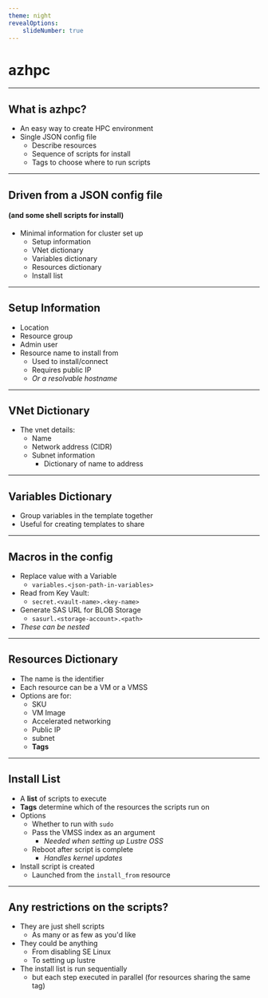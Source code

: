 ```yaml
---
theme: night
revealOptions:
    slideNumber: true
---
```


# azhpc

---

## What is azhpc?

* An easy way to create HPC environment
* Single JSON config file
  - Describe resources
  - Sequence of scripts for install
  - Tags to choose where to run scripts

---

## Driven from a JSON config file
#### (and some shell scripts for install)

* Minimal information for cluster set up
  - Setup information
  - VNet dictionary
  - Variables dictionary
  - Resources dictionary
  - Install list

----

## Setup Information

* Location
* Resource group
* Admin user
* Resource name to install from
  - Used to install/connect
  - Requires public IP
  - *Or a resolvable hostname*

----

## VNet Dictionary

* The vnet details:
  - Name
  - Network address (CIDR)
  - Subnet information
    - Dictionary of name to address

----

## Variables Dictionary

* Group variables in the template together
* Useful for creating templates to share

----

## Macros in the config

* Replace value with a Variable
  - `variables.<json-path-in-variables>`
* Read from Key Vault:
  - `secret.<vault-name>.<key-name>`
* Generate SAS URL for BLOB Storage
  - `sasurl.<storage-account>.<path>`
* *These can be nested*

----

## Resources Dictionary

* The name is the identifier
* Each resource can be a VM or a VMSS
* Options are for:
  - SKU
  - VM Image
  - Accelerated networking
  - Public IP
  - subnet
  - **Tags**

----

## Install List

* A **list** of scripts to execute
* **Tags** determine which of the resources the scripts run on
* Options
  - Whether to run with `sudo`
  - Pass the VMSS index as an argument
    - *Needed when setting up Lustre OSS*
  - Reboot after script is complete
    - *Handles kernel updates*
* Install script is created
  - Launched from the `install_from` resource

----

## Any restrictions on the scripts?

* They are just shell scripts
  - As many or as few as you'd like
* They could be anything
  - From disabling SE Linux
  - To setting up lustre
* The install list is run sequentially
  - but each step executed in parallel (for resources sharing the same tag)

